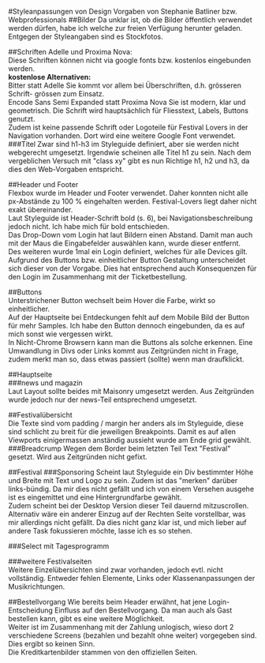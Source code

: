 #Styleanpassungen von Design Vorgaben von Stephanie Batliner bzw. Webprofessionals
##Bilder
Da unklar ist, ob die Bilder öffentlich verwendet werden dürfen, habe ich 
welche zur freien Verfügung herunter geladen. Entgegen der Styleangaben sind es 
Stockfotos.

##Schriften 
Adelle und Proxima Nova:  
Diese Schriften können nicht via google fonts bzw. kostenlos 
eingebunden werden.  
**kostenlose Alternativen:**  
Bitter statt Adelle
Sie kommt vor allem bei Überschriften, d.h. grösseren 
Schrift- grössen zum Einsatz.  
Encode Sans Semi Expanded statt Proxima Nova
Sie ist modern, klar und geometrisch. Die Schrift wird 
hauptsächlich für Fliesstext, Labels, Buttons genutzt.  
Zudem ist keine passende Schrift oder Logoteile für
 Festival Lovers in der Navigation vorhanden. Dort 
 wird eine weitere Google Font
verwendet.  
###Titel
Zwar sind h1-h3 im Styleguide definiert, aber sie werden nicht 
webgerecht umgesetzt. 
Irgendwie scheinen alle Titel h1 zu sein. 
Nach dem vergeblichen Versuch mit "class xy" gibt es 
nun Richtige h1, h2 und h3, da dies den Web-Vorgaben entspricht.

##Header und Footer  
Flexbox wurde im Header und
Footer verwendet. Daher konnten nicht alle px-Abstände 
zu 100 % eingehalten werden. Festival-Lovers liegt daher nicht exakt 
übereinander.  
Laut Styleguide ist Header-Schrift bold (s. 6), bei Navigationsbeschreibung
 jedoch nicht. Ich habe mich für bold entschieden.  
 Das Drop-Down vom Login hat laut Bildern einen Abstand. Damit man auch mit der Maus
 die Eingabefelder auswählen kann, wurde dieser entfernt.  
 Des weiteren wurde 1mal ein Login definiert, welches für alle Devices gilt. 
 Aufgrund des Buttons bzw. einheitlicher Button Gestaltung unterscheidet sich 
 dieser von der Vorgabe. Dies hat entsprechend auch Konsequenzen für den Login 
 im Zusammenhang mit der Ticketbestellung.
 
##Buttons  
Unterstrichener Button wechselt beim Hover die Farbe, 
wirkt so einheitlicher.  
Auf der Hauptseite bei Entdeckungen fehlt auf dem Mobile Bild 
der Button für mehr Samples. Ich habe den Button dennoch eingebunden,
 da es auf mich sonst wie vergessen wirkt.  
In Nicht-Chrome Browsern kann man die Buttons als solche erkennen. 
Eine Umwandlung in Divs oder Links kommt aus Zeitgründen nicht in Frage, zudem
merkt man so, dass etwas passiert (sollte) wenn man draufklickt.  

##Hauptseite  
###news und magazin  
Laut Layout sollte beides mit Maisonry umgesetzt werden. Aus 
Zeitgründen wurde jedoch nur der news-Teil entsprechend umgesetzt.  
 
##Festivalübersicht  
Die Texte sind vom padding / margin her anders als im Styleguide, diese sind 
schlicht zu breit für die jeweiligen Breakpoints. 
Damit es auf allen Viewports einigermassen anständig aussieht wurde am Ende 
grid gewählt.
###Breadcrump
Wegen dem Border beim letzten Teil Text "Festival" gesetzt. Wird aus 
Zeitgründen nicht gefixt.

##Festival
###Sponsoring
Scheint laut Styleguide ein Div bestimmter Höhe und Breite 
mit Text und Logo zu sein. Zudem ist das "merken" darüber links-bündig.
Da mir dies nicht gefällt und ich von einem Versehen ausgehe ist es 
eingemittet und eine Hintergrundfarbe gewählt.  
Zudem scheint bei der Desktop Version dieser Teil dauernd mitzuscrollen. 
Alternativ wäre ein anderer Einzug auf der Rechten Seite vorstellbar, was 
mir allerdings nicht gefällt. Da dies nicht ganz klar ist, und mich lieber 
auf andere Task fokussieren möchte, lasse ich es so stehen. 

###Select mit Tagesprogramm  



###weitere Festivalseiten  
Weitere Einzelübersichten sind zwar vorhanden, jedoch evtl. nicht vollständig. 
Entweder fehlen Elemente, Links oder Klassenanpassungen der Musikrichtungen. 
 
##Bestellvorgang
Wie bereits beim Header erwähnt, hat jene Login-Entscheidung 
Einfluss auf den Bestellvorgang. Da man auch als Gast bestellen 
kann, gibt es eine weitere Möglichkeit.  
Weiter ist im Zusammenhang 
mit der Zahlung unlogisch, wieso dort 2 verschiedene Screens 
(bezahlen und bezahlt ohne weiter) vorgegeben sind. Dies ergibt 
so keinen Sinn.  
Die Kreditkartenbilder stammen von den offiziellen Seiten.



 

 